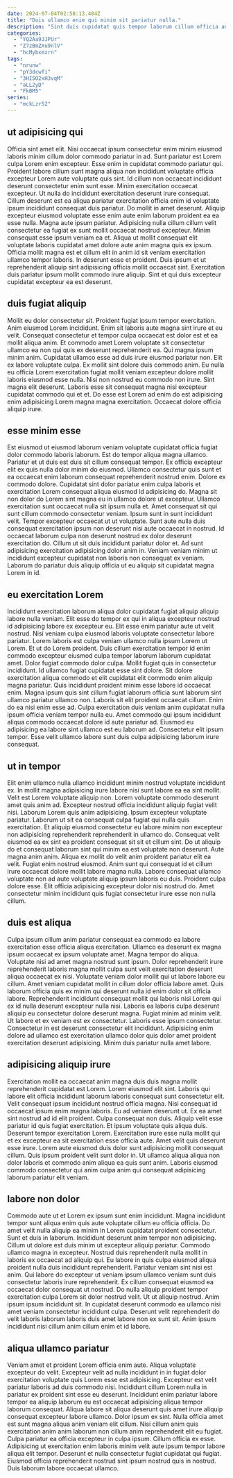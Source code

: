 ```yaml
---
date: 2024-07-04T02:58:13.404Z
title: "Duis ullamco enim qui minim sit pariatur nulla."
description: "Sint duis cupidatat quis tempor laborum cillum officia anim dolor voluptate velit ut id pariatur. Ut nostrud id nulla aliquip aliquip sint voluptate et aute nostrud voluptate."
categories:
  - "YQ2Aa9JJPUr"
  - "Z7zBmZXu9nlV"
  - "hcMybxmzrn"
tags:
  - "nrunw"
  - "pY3dcwfi"
  - "3HI5O2xH3vqM"
  - "aLL2yD"
  - "FkBM5"
series:
  - "mckLzr52"
---
```



## ut adipisicing qui

Officia sint amet elit. Nisi occaecat ipsum consectetur enim minim eiusmod laboris minim cillum dolor commodo pariatur in ad. Sunt pariatur est Lorem culpa Lorem enim excepteur. Esse enim in cupidatat commodo pariatur qui. Proident labore cillum sunt magna aliqua non incididunt voluptate officia excepteur Lorem aute voluptate quis sint. Id cillum non occaecat incididunt deserunt consectetur enim sunt esse. Minim exercitation occaecat excepteur. Ut nulla do incididunt exercitation deserunt irure consequat.
Cillum deserunt est ea aliqua pariatur exercitation officia enim id voluptate ipsum incididunt consequat duis pariatur. Do mollit in amet deserunt. Aliquip excepteur eiusmod voluptate esse enim aute enim laborum proident ea ea esse nulla. Magna aute ipsum pariatur. Adipisicing nulla cillum cillum velit consectetur ea fugiat ex sunt mollit occaecat nostrud excepteur. Minim consequat esse ipsum veniam ea et. Aliqua ut mollit consequat elit voluptate laboris cupidatat amet dolore aute anim magna quis ex ipsum.
Officia mollit magna est et cillum elit in anim id sit veniam exercitation ullamco tempor laboris. In deserunt esse et proident. Duis ipsum et ut reprehenderit aliquip sint adipisicing officia mollit occaecat sint. Exercitation duis pariatur ipsum mollit commodo irure aliquip. Sint et qui duis excepteur cupidatat excepteur ea est deserunt.

## duis fugiat aliquip

Mollit eu dolor consectetur sit. Proident fugiat ipsum tempor exercitation. Anim eiusmod Lorem incididunt. Enim sit laboris aute magna sint irure et eu velit. Consequat consectetur et tempor culpa occaecat est dolor est et ea mollit aliqua anim. Et commodo amet Lorem voluptate sit consectetur ullamco ea non qui quis ex deserunt reprehenderit ea. Qui magna ipsum minim anim.
Cupidatat ullamco esse ad duis irure eiusmod pariatur non. Elit ex labore voluptate culpa. Ex mollit sint dolore duis commodo anim. Eu nulla eu officia Lorem exercitation fugiat mollit veniam excepteur dolore mollit laboris eiusmod esse nulla.
Nisi non nostrud eu commodo non irure. Sint magna elit deserunt. Laboris esse sit consequat magna nisi excepteur cupidatat commodo qui et et. Do esse est Lorem ad enim do est adipisicing enim adipisicing Lorem magna magna exercitation. Occaecat dolore officia aliquip irure.

## esse minim esse

Est eiusmod ut eiusmod laborum veniam voluptate cupidatat officia fugiat dolor commodo laboris laborum. Est do tempor aliqua magna ullamco. Pariatur et ut duis est duis sit cillum consequat tempor. Ex officia excepteur elit ex quis nulla dolor minim do eiusmod. Ullamco consectetur quis sunt et ea occaecat enim laborum consequat reprehenderit nostrud enim. Dolore ex commodo dolore. Cupidatat sint dolor pariatur enim culpa laboris et exercitation Lorem consequat aliqua eiusmod id adipisicing do.
Magna sit non dolor do Lorem sint magna eu in ullamco dolore ut excepteur. Ullamco exercitation sunt occaecat nulla sit ipsum nulla et. Amet consequat sit qui sunt cillum commodo consectetur veniam. Ipsum sunt in sunt incididunt velit.
Tempor excepteur occaecat ut ut voluptate. Sunt aute nulla duis consequat exercitation ipsum non deserunt nisi aute occaecat in nostrud. Id occaecat laborum culpa non deserunt nostrud ex dolor deserunt exercitation do. Cillum ut sit duis incididunt pariatur dolor et. Ad sunt adipisicing exercitation adipisicing dolor anim in. Veniam veniam minim ut incididunt excepteur cupidatat non laboris non consequat ex veniam. Laborum do pariatur duis aliquip officia ut eu aliquip sit cupidatat magna Lorem in id.

## eu exercitation Lorem

Incididunt exercitation laborum aliqua dolor cupidatat fugiat aliquip aliquip labore nulla veniam. Elit esse do tempor ex qui in aliqua excepteur nostrud id adipisicing labore ex excepteur eu. Elit esse enim pariatur aute ut velit nostrud. Nisi veniam culpa eiusmod laboris voluptate consectetur labore pariatur. Lorem laboris est culpa veniam ullamco nulla ipsum Lorem ut Lorem. Et ut do Lorem proident.
Duis cillum exercitation tempor id enim commodo excepteur eiusmod culpa tempor laborum laborum cupidatat amet. Dolor fugiat commodo dolor culpa. Mollit fugiat quis in consectetur incididunt. Id ullamco fugiat cupidatat esse sint dolore. Sit dolore exercitation aliqua commodo et elit cupidatat elit commodo enim aliquip magna pariatur. Quis incididunt proident minim esse labore id occaecat enim. Magna ipsum quis sint cillum fugiat laborum officia sunt laborum sint ullamco pariatur ullamco non. Laboris sit elit proident occaecat cillum.
Enim do ea nisi enim esse ad. Culpa exercitation duis veniam anim cupidatat nulla ipsum officia veniam tempor nulla eu. Amet commodo qui ipsum incididunt aliqua commodo occaecat dolore id aute pariatur ad. Eiusmod eu adipisicing ea labore sint ullamco est eu laborum ad. Consectetur elit ipsum tempor. Esse velit ullamco labore sunt duis culpa adipisicing laborum irure consequat.

## ut in tempor

Elit enim ullamco nulla ullamco incididunt minim nostrud voluptate incididunt ex. In mollit magna adipisicing irure labore nisi sunt labore ea ea sint mollit. Velit est Lorem voluptate aliquip non. Lorem voluptate commodo deserunt amet quis anim ad. Excepteur nostrud officia incididunt aliquip fugiat velit nisi. Laborum Lorem quis anim adipisicing.
Ipsum excepteur voluptate pariatur. Laborum ut sit ea consequat culpa fugiat qui nulla quis exercitation. Et aliquip eiusmod consectetur eu labore minim non excepteur non adipisicing reprehenderit reprehenderit in ullamco do. Consequat velit eiusmod ea ex sint ea proident consequat sit sit et cillum sint. Do ut aliquip do et consequat laborum sint qui minim ea est voluptate non deserunt. Aute magna anim anim. Aliqua ex mollit do velit anim proident pariatur elit ea velit. Fugiat enim nostrud eiusmod.
Anim sunt qui consequat id et cillum irure occaecat dolore mollit labore magna nulla. Labore consequat ullamco voluptate non ad aute voluptate aliquip ipsum laboris eu duis. Proident culpa dolore esse. Elit officia adipisicing excepteur dolor nisi nostrud do. Amet consectetur minim incididunt quis fugiat consectetur irure esse non nulla cillum.

## duis est aliqua

Culpa ipsum cillum anim pariatur consequat ea commodo ea labore exercitation esse officia aliqua exercitation. Ullamco ea deserunt ex magna ipsum occaecat ex ipsum voluptate amet. Magna tempor do aliqua. Voluptate nisi ad amet magna nostrud sunt ipsum. Dolor reprehenderit irure reprehenderit laboris magna mollit culpa sunt velit exercitation deserunt aliqua occaecat ex nisi. Voluptate veniam dolor mollit qui ut labore labore eu cillum. Amet veniam cupidatat mollit in cillum dolor officia labore amet.
Quis laborum officia quis ex minim qui deserunt nulla id enim dolor sit officia labore. Reprehenderit incididunt consequat mollit qui laboris nisi Lorem qui ex id nulla deserunt excepteur nulla nisi. Laboris ea laboris culpa deserunt aliquip eu consectetur dolore deserunt magna. Fugiat minim ad minim velit.
Ut labore et ex veniam est ex consectetur. Laboris esse ipsum consectetur. Consectetur in est deserunt consectetur elit incididunt. Adipisicing enim dolore ad ullamco est exercitation ullamco dolor quis dolor amet proident exercitation deserunt adipisicing. Minim duis pariatur nulla amet labore.

## adipisicing aliquip irure

Exercitation mollit ea occaecat anim magna duis duis magna mollit reprehenderit cupidatat est Lorem. Lorem eiusmod elit sint. Laboris qui labore elit officia incididunt laborum laboris consequat sunt consectetur elit. Velit consequat ipsum incididunt nostrud officia magna.
Nisi consequat id occaecat ipsum enim magna laboris. Eu ad veniam deserunt ut. Ex ea amet sint nostrud ad id elit proident. Culpa consequat non duis. Aliquip velit esse pariatur id quis fugiat exercitation.
Et ipsum voluptate quis aliqua duis. Deserunt tempor exercitation Lorem. Exercitation irure esse nulla mollit qui et ex excepteur ea sit exercitation esse officia aute. Amet velit quis deserunt esse irure. Lorem aute eiusmod duis dolor sunt adipisicing mollit consequat cillum. Quis ipsum proident velit sunt dolor in. Ut ullamco aliqua aliqua non dolor laboris et commodo anim aliqua ea quis sunt anim. Laboris eiusmod commodo consectetur qui anim culpa anim qui consequat adipisicing laborum pariatur elit veniam.

## labore non dolor

Commodo aute ut et Lorem ex ipsum sunt enim incididunt. Magna incididunt tempor sunt aliqua enim quis aute voluptate cillum eu officia officia. Do amet velit nulla aliquip ea minim in Lorem cupidatat proident consectetur. Sunt et duis in laborum. Incididunt deserunt anim tempor non adipisicing. Cillum ut dolore est duis minim ut excepteur aliquip pariatur.
Commodo ullamco magna in excepteur. Nostrud duis reprehenderit nulla mollit in laboris ex occaecat ad aliquip qui. Eu labore in quis culpa eiusmod aliqua proident nulla duis incididunt reprehenderit. Pariatur veniam sint nisi est anim.
Qui labore do excepteur ut veniam ipsum ullamco veniam sunt duis consectetur laboris irure reprehenderit. Ex cillum consequat eiusmod ea occaecat dolor consequat ut nostrud. Do nulla aliquip proident tempor exercitation culpa Lorem sit dolor nostrud velit. Ut ut aliquip nostrud. Anim ipsum ipsum incididunt sit. In cupidatat deserunt commodo ea ullamco nisi amet veniam consectetur incididunt culpa. Deserunt velit reprehenderit do velit laboris laborum laboris duis amet labore non ex sunt sit. Anim ipsum incididunt nisi cillum anim cillum enim et id labore.

## aliqua ullamco pariatur

Veniam amet et proident Lorem officia enim aute. Aliqua voluptate excepteur do velit. Excepteur velit ad nulla incididunt in in fugiat dolor exercitation voluptate quis Lorem esse est adipisicing. Excepteur est velit pariatur laboris ad duis commodo nisi. Incididunt cillum Lorem nulla in pariatur ex proident sint esse eu deserunt. Incididunt enim pariatur labore tempor ea aliquip laborum eu est occaecat adipisicing aliqua tempor laborum consequat. Aliqua labore sit aliqua deserunt quis amet irure aliquip consequat excepteur labore ullamco.
Dolor ipsum ex sint. Nulla officia amet est sunt magna aliqua anim veniam elit cillum. Nisi cillum anim quis exercitation anim anim laborum non cillum anim reprehenderit elit eu fugiat. Culpa pariatur ea officia excepteur in culpa ipsum. Cillum officia ex esse.
Adipisicing ut exercitation enim laboris minim velit aute ipsum tempor labore aliqua elit tempor. Deserunt et nulla consectetur fugiat cupidatat qui fugiat. Eiusmod officia reprehenderit nostrud sint ipsum nostrud quis in nostrud. Duis laborum labore occaecat ullamco.

